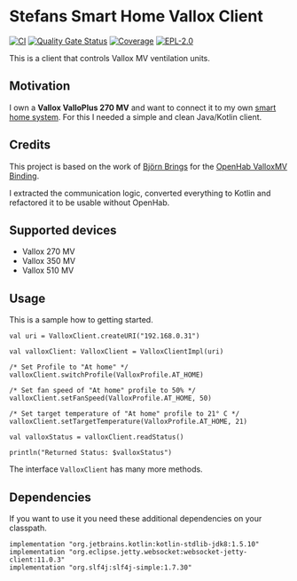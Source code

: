# Stefans Smart Home Vallox Client

[![CI](https://github.com/StefanOltmann/smart-home-vallox/actions/workflows/ci.yml/badge.svg?branch=master)](https://github.com/StefanOltmann/smart-home-vallox/actions/workflows/ci.yml)
[![Quality Gate Status](https://sonarcloud.io/api/project_badges/measure?project=smart-home-vallox&metric=alert_status)](https://sonarcloud.io/dashboard?id=smart-home-vallox)
[![Coverage](https://sonarcloud.io/api/project_badges/measure?project=smart-home-vallox&metric=coverage)](https://sonarcloud.io/dashboard?id=smart-home-vallox)
[![EPL-2.0](https://img.shields.io/badge/license-EPL%202-green.svg)](https://opensource.org/licenses/EPL-2.0)

This is a client that controls Vallox MV ventilation units.

## Motivation

I own a **Vallox ValloPlus 270 MV** and want to connect it to my own [smart home system](https://github.com/StefanOltmann/smart-home-server).
For this I needed a simple and clean Java/Kotlin client.

## Credits

This project is based on the work of [Björn Brings](https://github.com/bjoernbrings) for the [OpenHab ValloxMV Binding](https://github.com/bjoernbrings/openhab-addons/tree/main/bundles/org.openhab.binding.valloxmv).

I extracted the communication logic, converted everything to Kotlin and refactored it to be usable without OpenHab.

## Supported devices

- Vallox 270 MV
- Vallox 350 MV
- Vallox 510 MV

## Usage

This is a sample how to getting started.

```
val uri = ValloxClient.createURI("192.168.0.31")

val valloxClient: ValloxClient = ValloxClientImpl(uri)

/* Set Profile to "At home" */
valloxClient.switchProfile(ValloxProfile.AT_HOME)

/* Set fan speed of "At home" profile to 50% */
valloxClient.setFanSpeed(ValloxProfile.AT_HOME, 50)

/* Set target temperature of "At home" profile to 21° C */
valloxClient.setTargetTemperature(ValloxProfile.AT_HOME, 21)

val valloxStatus = valloxClient.readStatus()

println("Returned Status: $valloxStatus")
```

The interface `ValloxClient` has many more methods.

## Dependencies

If you want to use it you need these additional dependencies on your classpath.

```
implementation "org.jetbrains.kotlin:kotlin-stdlib-jdk8:1.5.10"
implementation "org.eclipse.jetty.websocket:websocket-jetty-client:11.0.3"
implementation "org.slf4j:slf4j-simple:1.7.30"
```
